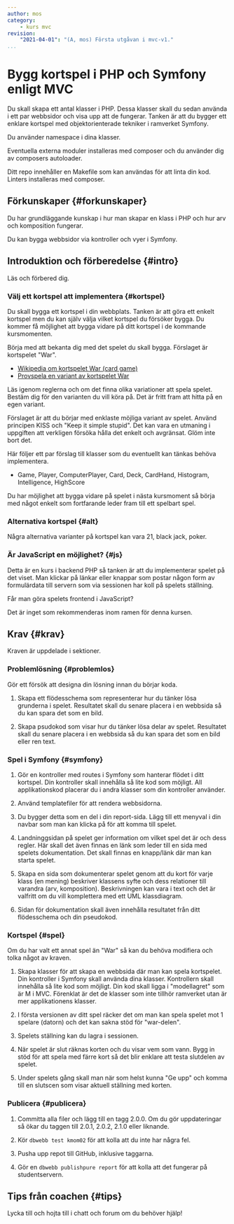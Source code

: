 ```yaml
---
author: mos
category:
    - kurs mvc
revision:
    "2021-04-01": "(A, mos) Första utgåvan i mvc-v1."
...
```

Bygg kortspel i PHP och Symfony enligt MVC
===================================

Du skall skapa ett antal klasser i PHP. Dessa klasser skall du sedan använda i ett par webbsidor och visa upp att de fungerar. Tanken är att du bygger ett enklare kortspel med objektorienterade tekniker i ramverket Symfony.

Du använder namespace i dina klasser.

Eventuella externa moduler installeras med composer och du använder dig av composers autoloader.

Ditt repo innehåller en Makefile som kan användas för att linta din kod. Linters installeras med composer.

<!--more-->



Förkunskaper {#forkunskaper}
-----------------------

Du har grundläggande kunskap i hur man skapar en klass i PHP och hur arv och komposition fungerar.

Du kan bygga webbsidor via kontroller och vyer i Symfony.



Introduktion och förberedelse {#intro}
-----------------------

Läs och förbered dig.



### Välj ett kortspel att implementera {#kortspel}

Du skall bygga ett kortspel i din webbplats. Tanken är att göra ett enkelt kortspel men du kan själv välja vilket kortspel du försöker bygga. Du kommer få möjlighet att bygga vidare på ditt kortspel i de kommande kursmomenten.

Börja med att bekanta dig med det spelet du skall bygga. Förslaget är kortspelet "War".

* [Wikipedia om kortspelet War (card game)](https://en.wikipedia.org/wiki/War_(card_game))
* [Provspela en variant av kortspelet War](https://cardgames.io/war/)

Läs igenom reglerna och om det finna olika variationer att spela spelet. Bestäm dig för den varianten du vill köra på. Det är fritt fram att hitta på en egen variant.

Förslaget är att du börjar med enklaste möjliga variant av spelet. Använd principen KISS och "Keep it simple stupid". Det kan vara en utmaning i uppgiften att verkligen försöka hålla det enkelt och avgränsat. Glöm inte bort det.

Här följer ett par förslag till klasser som du eventuellt kan tänkas behöva implementera.

* Game, Player, ComputerPlayer, Card, Deck, CardHand, Histogram, Intelligence, HighScore

Du har möjlighet att bygga vidare på spelet i nästa kursmoment så börja med något enkelt som fortfarande leder fram till ett spelbart spel.



### Alternativa kortspel {#alt}

Några alternativa varianter på kortspel kan vara 21, black jack, poker.



### Är JavaScript en möjlighet? {#js}

Detta är en kurs i backend PHP så tanken är att du implementerar spelet på det viset. Man klickar på länkar eller knappar som postar någon form av formulärdata till servern som via sessionen har koll på spelets ställning.

Får man göra spelets frontend i JavaScript?

Det är inget som rekommenderas inom ramen för denna kursen.



Krav {#krav}
-----------------------

Kraven är uppdelade i sektioner.



### Problemlösning {#problemlos}

Gör ett försök att designa din lösning innan du börjar koda.

1. Skapa ett flödesschema som representerar hur du tänker lösa grunderna i spelet. Resultatet skall du senare placera i en webbsida så du kan spara det som en bild.

1. Skapa psudokod som visar hur du tänker lösa delar av spelet.  Resultatet skall du senare placera i en webbsida så du kan spara det som en bild eller ren text.



### Spel i Symfony {#symfony}

1. Gör en kontroller med routes i Symfony som hanterar flödet i ditt kortspel. Din kontroller skall innehålla så lite kod som möjligt. All applikationskod placerar du i andra klasser som din kontroller använder.

1. Använd templatefiler för att rendera webbsidorna.

1. Du bygger detta som en del i din report-sida. Lägg till ett menyval i din navbar som man kan klicka på för att komma till spelet.

1. Landninggsidan på spelet ger information om vilket spel det är och dess regler. Här skall det även finnas en länk som leder till en sida med spelets dokumentation. Det skall finnas en knapp/länk där man kan starta spelet.

1. Skapa en sida som dokumenterar spelet genom att du kort för varje klass (en mening) beskriver klassens syfte och dess relationer till varandra (arv, komposition). Beskrivningen kan vara i text och det är valfritt om du vill komplettera med ett UML klassdiagram.

1. Sidan för dokumentation skall även innehålla resultatet från ditt flödesschema och din pseudokod.



### Kortspel {#spel}

Om du har valt ett annat spel än "War" så kan du behöva modifiera och tolka något av kraven.

1. Skapa klasser för att skapa en webbsida där man kan spela kortspelet. Din kontroller i Symfony skall använda dina klasser. Kontrollern skall innehålla så lite kod som möjligt. Din kod skall ligga i "modellagret" som är M i MVC. Förenklat är det de klasser som inte tillhör ramverket utan är mer applikationens klasser.

1. I första versionen av ditt spel räcker det om man kan spela spelet mot 1 spelare (datorn) och det kan sakna stöd för "war-delen".

1. Spelets ställning kan du lagra i sessionen.

1. När spelet är slut räknas korten och du visar vem som vann. Bygg in stöd för att spela med färre kort så det blir enklare att testa slutdelen av spelet.

1. Under spelets gång skall man när som helst kunna "Ge upp" och komma till en slutscen som visar aktuell ställning med korten.



### Publicera {#publicera}

1. Committa alla filer och lägg till en tagg 2.0.0. Om du gör uppdateringar så ökar du taggen till 2.0.1, 2.0.2, 2.1.0 eller liknande.

1. Kör `dbwebb test kmom02` för att kolla att du inte har några fel.

1. Pusha upp repot till GitHub, inklusive taggarna.

1. Gör en `dbwebb publishpure report` för att kolla att det fungerar på studentservern.


<!--

php-cs-fixer via composer.json

1. När du är klar, kör `make test` för att köra alla testerna mot ditt repo. När man kör `make test` så bör det passera utan allvarliga felmeddelanden.

-->



<!--
Extrauppgift {#extra}
-----------------------

Lös följande extrauppgifter om du har tid och lust.

-->



Tips från coachen {#tips}
-----------------------

Lycka till och hojta till i chatt och forum om du behöver hjälp!
